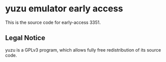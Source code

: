 yuzu emulator early access
=============

This is the source code for early-access 3351.

## Legal Notice

yuzu is a GPLv3 program, which allows fully free redistribution of its source code.